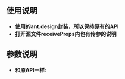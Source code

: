 ## 使用说明

-   **使用的ant.design封装，所以保持原有的API**
-   **打开源文件receiveProps内也有传参的说明**

## 参数说明

-   **和原API一样**: 
